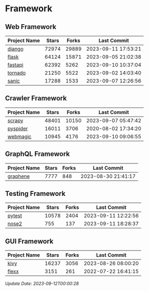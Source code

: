 # Framework

## Web Framework
| Project Name | Stars | Forks | Last Commit |
| ------------ | ----- | ----- | ----------- |
| [django](https://github.com/django/django) | 72974 | 29889 | 2023-09-11 17:53:21 |
| [flask](https://github.com/pallets/flask) | 64124 | 15871 | 2023-09-05 21:02:38 |
| [fastapi](https://github.com/tiangolo/fastapi) | 62392 | 5262 | 2023-09-10 10:37:04 |
| [tornado](https://github.com/tornadoweb/tornado) | 21250 | 5522 | 2023-09-02 14:03:40 |
| [sanic](https://github.com/sanic-org/sanic) | 17288 | 1533 | 2023-09-07 12:26:56 |

## Crawler Framework
| Project Name | Stars | Forks | Last Commit |
| ------------ | ----- | ----- | ----------- |
| [scrapy](https://github.com/scrapy/scrapy) | 48401 | 10150 | 2023-09-07 05:47:42 |
| [pyspider](https://github.com/binux/pyspider) | 16011 | 3706 | 2020-08-02 17:34:20 |
| [webmagic](https://github.com/code4craft/webmagic) | 10945 | 4176 | 2023-09-10 09:06:55 |

## GraphQL Framework
| Project Name | Stars | Forks | Last Commit |
| ------------ | ----- | ----- | ----------- |
| [graphene](https://github.com/graphql-python/graphene) | 7777 | 848 | 2023-08-30 21:41:17 |

## Testing Framework
| Project Name | Stars | Forks | Last Commit |
| ------------ | ----- | ----- | ----------- |
| [pytest](https://github.com/pytest-dev/pytest) | 10578 | 2404 | 2023-09-11 12:22:56 |
| [nose2](https://github.com/nose-devs/nose2) | 755 | 137 | 2023-09-11 18:28:37 |

## GUI Framework
| Project Name | Stars | Forks | Last Commit |
| ------------ | ----- | ----- | ----------- |
| [kivy](https://github.com/kivy/kivy) | 16237 | 3056 | 2023-08-26 08:00:20 |
| [flexx](https://github.com/flexxui/flexx) | 3151 | 261 | 2022-07-22 16:41:15 |

*Update Date: 2023-09-12T00:00:28*